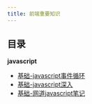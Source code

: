 ```yaml
---
title: 前端重要知识
---
```

## 目录
**javascript**
- [基础-javascript事件循环](https://myblog.hfllog.space/web/javaScript/%E5%9F%BA%E7%A1%80/javascript%20%E4%BA%8B%E4%BB%B6%E5%BE%AA%E7%8E%AF.html)
- [基础-javascript深入](https://myblog.hfllog.space/web/javaScript/%E5%9F%BA%E7%A1%80/javascript%E6%B7%B1%E5%85%A5.html)
- [基础-网道javascript笔记](https://myblog.hfllog.space/web/javaScript/%E5%9F%BA%E7%A1%80/%E7%BD%91%E9%81%93javascript%E7%AC%94%E8%AE%B0.html)
